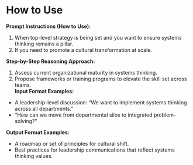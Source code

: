 # How to Use
**Prompt Instructions (How to Use):**  
1. When top-level strategy is being set and you want to ensure systems thinking remains a pillar.  
2. If you need to promote a cultural transformation at scale.

**Step-by-Step Reasoning Approach:**  
1. Assess current organizational maturity in systems thinking.  
2. Propose frameworks or training programs to elevate the skill set across teams.  
**Input Format Examples:**  
- A leadership-level discussion: “We want to implement systems thinking across all departments.”  
- “How can we move from departmental silos to integrated problem-solving?”

**Output Format Examples:**  
- A roadmap or set of principles for cultural shift.  
- Best practices for leadership communications that reflect systems thinking values.



